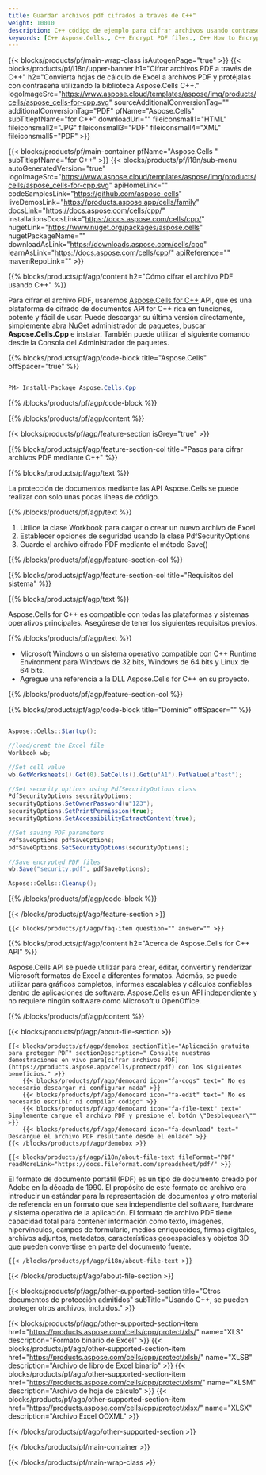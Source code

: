 ```yaml
---
title: Guardar archivos pdf cifrados a través de C++"
weight: 10010
description: C++ código de ejemplo para cifrar archivos usando contraseña en C++ Runtime Environment para Windows de 32 bits, Windows de 64 bits y Linux de 64 bits.
keywords: [C++ Aspose.Cells., C++ Encrypt PDF files., C++ How to Encrypt document., C++ Encrypt files., Encrypt PDF Files using C++]
---
```

{{< blocks/products/pf/main-wrap-class isAutogenPage="true" >}}
{{< blocks/products/pf/i18n/upper-banner h1="Cifrar archivos PDF a través de C++" h2="Convierta hojas de cálculo de Excel a archivos PDF y protéjalas con contraseña utilizando la biblioteca Aspose.Cells C++." logoImageSrc="https://www.aspose.cloud/templates/aspose/img/products/cells/aspose_cells-for-cpp.svg" sourceAdditionalConversionTag="" additionalConversionTag="PDF" pfName="Aspose.Cells" subTitlepfName="for C++" downloadUrl="" fileiconsmall1="HTML" fileiconsmall2="JPG" fileiconsmall3="PDF" fileiconsmall4="XML" fileiconsmall5="PDF" >}}

{{< blocks/products/pf/main-container pfName="Aspose.Cells " subTitlepfName="for C++" >}}
{{< blocks/products/pf/i18n/sub-menu autoGeneratedVersion="true" logoImageSrc="https://www.aspose.cloud/templates/aspose/img/products/cells/aspose_cells-for-cpp.svg" apiHomeLink="" codeSamplesLink="https://github.com/aspose-cells" liveDemosLink="https://products.aspose.app/cells/family" docsLink="https://docs.aspose.com/cells/cpp/" installationsDocsLink="https://docs.aspose.com/cells/cpp/" nugetLink="https://www.nuget.org/packages/aspose.cells" nugetPackageName="" downloadAsLink="https://downloads.aspose.com/cells/cpp" learnAsLink="https://docs.aspose.com/cells/cpp/" apiReference="" mavenRepoLink="" >}}

{{% blocks/products/pf/agp/content h2="Cómo cifrar el archivo PDF usando C++" %}}

 Para cifrar el archivo PDF, usaremos
 [Aspose.Cells for C++](https://products.aspose.com/cells/cpp) 
 API, que es una plataforma de cifrado de documentos API for C++ rica en funciones, potente y fácil de usar. Puede descargar su última versión directamente, simplemente abra
 [NuGet](https://www.nuget.org/packages/aspose.cells) 
 administrador de paquetes, buscar
 **Aspose.Cells.Cpp** 
 e instalar. También puede utilizar el siguiente comando desde la Consola del Administrador de paquetes.

{{% blocks/products/pf/agp/code-block title="Aspose.Cells" offSpacer="true" %}}

```cs

PM> Install-Package Aspose.Cells.Cpp

```

{{% /blocks/products/pf/agp/code-block %}}

{{% /blocks/products/pf/agp/content %}}

{{< blocks/products/pf/agp/feature-section isGrey="true" >}}

{{% blocks/products/pf/agp/feature-section-col title="Pasos para cifrar archivos PDF mediante C++" %}}

{{% blocks/products/pf/agp/text %}}

 La protección de documentos mediante las API Aspose.Cells se puede realizar con solo unas pocas líneas de código.

{{% /blocks/products/pf/agp/text %}}

1.  Utilice la clase Workbook para cargar o crear un nuevo archivo de Excel
1.  Establecer opciones de seguridad usando la clase PdfSecurityOptions
1.  Guarde el archivo cifrado PDF mediante el método Save()

{{% /blocks/products/pf/agp/feature-section-col %}}

{{% blocks/products/pf/agp/feature-section-col title="Requisitos del sistema" %}}

{{% blocks/products/pf/agp/text %}}

 Aspose.Cells for C++ es compatible con todas las plataformas y sistemas operativos principales. Asegúrese de tener los siguientes requisitos previos.

{{% /blocks/products/pf/agp/text %}}

-  Microsoft Windows o un sistema operativo compatible con C++ Runtime Environment para Windows de 32 bits, Windows de 64 bits y Linux de 64 bits.
-  Agregue una referencia a la DLL Aspose.Cells for C++ en su proyecto.

{{% /blocks/products/pf/agp/feature-section-col %}}

{{% blocks/products/pf/agp/code-block title="Dominio" offSpacer="" %}}

```cs

Aspose::Cells::Startup();

//load/creat the Excel file
Workbook wb;

//Set cell value
wb.GetWorksheets().Get(0).GetCells().Get(u"A1").PutValue(u"test");

//Set security options using PdfSecurityOptions class
PdfSecurityOptions securityOptions;
securityOptions.SetOwnerPassword(u"123");
securityOptions.SetPrintPermission(true);
securityOptions.SetAccessibilityExtractContent(true);

//Set saving PDF parameters
PdfSaveOptions pdfSaveOptions;
pdfSaveOptions.SetSecurityOptions(securityOptions);

//Save encrypted PDF files
wb.Save("security.pdf", pdfSaveOptions);

Aspose::Cells::Cleanup();

```

{{% /blocks/products/pf/agp/code-block %}}

{{< /blocks/products/pf/agp/feature-section >}}

    {{< blocks/products/pf/agp/faq-item question="" answer="" >}}
 

<!-- aboutfile Starts -->

{{% blocks/products/pf/agp/content h2="Acerca de Aspose.Cells for C++ API" %}}

 Aspose.Cells API se puede utilizar para crear, editar, convertir y renderizar Microsoft formatos de Excel a diferentes formatos. Además, se puede utilizar para gráficos completos, informes escalables y cálculos confiables dentro de aplicaciones de software. Aspose.Cells es un API independiente y no requiere ningún software como Microsoft u OpenOffice.



{{% /blocks/products/pf/agp/content %}}

{{< blocks/products/pf/agp/about-file-section >}}

    {{< blocks/products/pf/agp/demobox sectionTitle="Aplicación gratuita para proteger PDF" sectionDescription=" Consulte nuestras demostraciones en vivo para[cifrar archivos PDF](https://products.aspose.app/cells/protect/pdf) con los siguientes beneficios." >}}
        {{< blocks/products/pf/agp/democard icon="fa-cogs" text=" No es necesario descargar ni configurar nada" >}}
        {{< blocks/products/pf/agp/democard icon="fa-edit" text=" No es necesario escribir ni compilar código" >}}
        {{< blocks/products/pf/agp/democard icon="fa-file-text" text=" Simplemente cargue el archivo PDF y presione el botón \"Desbloquear\"" >}}
        {{< blocks/products/pf/agp/democard icon="fa-download" text=" Descargue el archivo PDF resultante desde el enlace" >}}
    {{< /blocks/products/pf/agp/demobox >}}

    {{< blocks/products/pf/agp/i18n/about-file-text fileFormat="PDF" readMoreLink="https://docs.fileformat.com/spreadsheet/pdf/" >}}
    
El formato de documento portátil (PDF) es un tipo de documento creado por Adobe en la década de 1990. El propósito de este formato de archivo era introducir un estándar para la representación de documentos y otro material de referencia en un formato que sea independiente del software, hardware y sistema operativo de la aplicación. El formato de archivo PDF tiene capacidad total para contener información como texto, imágenes, hipervínculos, campos de formulario, medios enriquecidos, firmas digitales, archivos adjuntos, metadatos, características geoespaciales y objetos 3D que pueden convertirse en parte del documento fuente.

    {{< /blocks/products/pf/agp/i18n/about-file-text >}}

{{< /blocks/products/pf/agp/about-file-section >}}

<!-- aboutfile Ends -->

{{< blocks/products/pf/agp/other-supported-section title="Otros documentos de protección admitidos" subTitle="Usando C++, se pueden proteger otros archivos, incluidos." >}}

{{< blocks/products/pf/agp/other-supported-section-item href="https://products.aspose.com/cells/cpp/protect/xls/" name="XLS" description="Formato binario de Excel" >}}
{{< blocks/products/pf/agp/other-supported-section-item href="https://products.aspose.com/cells/cpp/protect/xlsb/" name="XLSB" description="Archivo de libro de Excel binario" >}}
{{< blocks/products/pf/agp/other-supported-section-item href="https://products.aspose.com/cells/cpp/protect/xlsm/" name="XLSM" description="Archivo de hoja de cálculo" >}}
{{< blocks/products/pf/agp/other-supported-section-item href="https://products.aspose.com/cells/cpp/protect/xlsx/" name="XLSX" description="Archivo Excel OOXML" >}}

{{< /blocks/products/pf/agp/other-supported-section >}}

{{< /blocks/products/pf/main-container >}}
    
{{< /blocks/products/pf/main-wrap-class >}}
